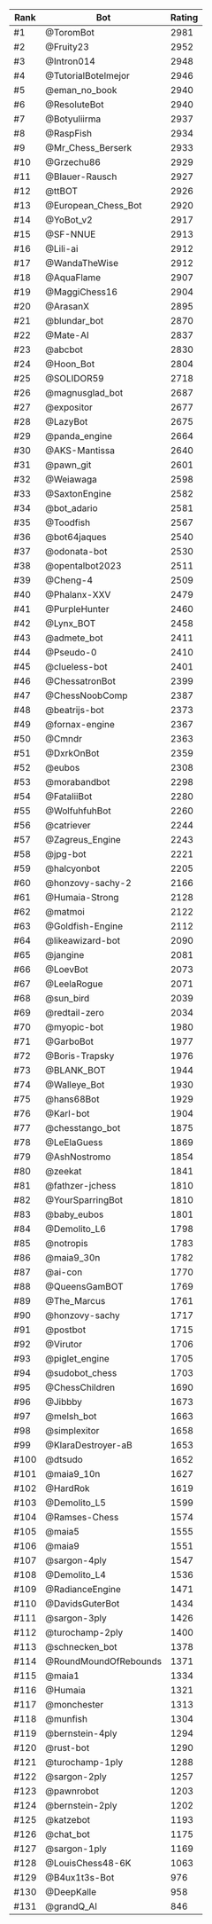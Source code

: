 Rank|Bot|Rating
---|---|---
#1|@ToromBot|2981
#2|@Fruity23|2952
#3|@Intron014|2948
#4|@TutorialBotelmejor|2946
#5|@eman_no_book|2940
#6|@ResoluteBot|2940
#7|@Botyuliirma|2937
#8|@RaspFish|2934
#9|@Mr_Chess_Berserk|2933
#10|@Grzechu86|2929
#11|@Blauer-Rausch|2927
#12|@ttBOT|2926
#13|@European_Chess_Bot|2920
#14|@YoBot_v2|2917
#15|@SF-NNUE|2913
#16|@Lili-ai|2912
#17|@WandaTheWise|2912
#18|@AquaFlame|2907
#19|@MaggiChess16|2904
#20|@ArasanX|2895
#21|@blundar_bot|2870
#22|@Mate-AI|2837
#23|@abcbot|2830
#24|@Hoon_Bot|2804
#25|@SOLIDOR59|2718
#26|@magnusglad_bot|2687
#27|@expositor|2677
#28|@LazyBot|2675
#29|@panda_engine|2664
#30|@AKS-Mantissa|2640
#31|@pawn_git|2601
#32|@Weiawaga|2598
#33|@SaxtonEngine|2582
#34|@bot_adario|2581
#35|@Toodfish|2567
#36|@bot64jaques|2540
#37|@odonata-bot|2530
#38|@opentalbot2023|2511
#39|@Cheng-4|2509
#40|@Phalanx-XXV|2479
#41|@PurpleHunter|2460
#42|@Lynx_BOT|2458
#43|@admete_bot|2411
#44|@Pseudo-0|2410
#45|@clueless-bot|2401
#46|@ChessatronBot|2399
#47|@ChessNoobComp|2387
#48|@beatrijs-bot|2373
#49|@fornax-engine|2367
#50|@Cmndr|2363
#51|@DxrkOnBot|2359
#52|@eubos|2308
#53|@morabandbot|2298
#54|@FataliiBot|2280
#55|@WolfuhfuhBot|2260
#56|@catriever|2244
#57|@Zagreus_Engine|2243
#58|@jpg-bot|2221
#59|@halcyonbot|2205
#60|@honzovy-sachy-2|2166
#61|@Humaia-Strong|2128
#62|@matmoi|2122
#63|@Goldfish-Engine|2112
#64|@likeawizard-bot|2090
#65|@jangine|2081
#66|@LoevBot|2073
#67|@LeelaRogue|2071
#68|@sun_bird|2039
#69|@redtail-zero|2034
#70|@myopic-bot|1980
#71|@GarboBot|1977
#72|@Boris-Trapsky|1976
#73|@BLANK_BOT|1944
#74|@Walleye_Bot|1930
#75|@hans68Bot|1929
#76|@Karl-bot|1904
#77|@chesstango_bot|1875
#78|@LeElaGuess|1869
#79|@AshNostromo|1854
#80|@zeekat|1841
#81|@fathzer-jchess|1810
#82|@YourSparringBot|1810
#83|@baby_eubos|1801
#84|@Demolito_L6|1798
#85|@notropis|1783
#86|@maia9_30n|1782
#87|@ai-con|1770
#88|@QueensGamBOT|1769
#89|@The_Marcus|1761
#90|@honzovy-sachy|1717
#91|@postbot|1715
#92|@Virutor|1706
#93|@piglet_engine|1705
#94|@sudobot_chess|1703
#95|@ChessChildren|1690
#96|@Jibbby|1673
#97|@melsh_bot|1663
#98|@simplexitor|1658
#99|@KlaraDestroyer-aB|1653
#100|@dtsudo|1652
#101|@maia9_10n|1627
#102|@HardRok|1619
#103|@Demolito_L5|1599
#104|@Ramses-Chess|1574
#105|@maia5|1555
#106|@maia9|1551
#107|@sargon-4ply|1547
#108|@Demolito_L4|1536
#109|@RadianceEngine|1471
#110|@DavidsGuterBot|1434
#111|@sargon-3ply|1426
#112|@turochamp-2ply|1400
#113|@schnecken_bot|1378
#114|@RoundMoundOfRebounds|1371
#115|@maia1|1334
#116|@Humaia|1321
#117|@monchester|1313
#118|@munfish|1304
#119|@bernstein-4ply|1294
#120|@rust-bot|1290
#121|@turochamp-1ply|1288
#122|@sargon-2ply|1257
#123|@pawnrobot|1203
#124|@bernstein-2ply|1202
#125|@katzebot|1193
#126|@chat_bot|1175
#127|@sargon-1ply|1169
#128|@LouisChess48-6K|1063
#129|@B4ux1t3s-Bot|976
#130|@DeepKalle|958
#131|@grandQ_AI|846
